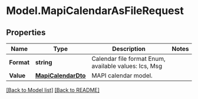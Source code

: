 # Model.MapiCalendarAsFileRequest
## Properties
Name | Type | Description | Notes
------------ | ------------- | ------------- | -------------
**Format** | **string** | Calendar file format Enum, available values: Ics, Msg | 
**Value** | [**MapiCalendarDto**](MapiCalendarDto.md) | MAPI calendar model.              | 



[[Back to Model list]](Models.doc) [[Back to README]](README.md)


